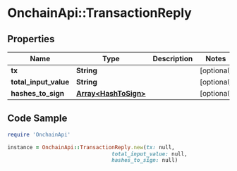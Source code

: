 # OnchainApi::TransactionReply

## Properties

Name | Type | Description | Notes
------------ | ------------- | ------------- | -------------
**tx** | **String** |  | [optional] 
**total_input_value** | **String** |  | [optional] 
**hashes_to_sign** | [**Array&lt;HashToSign&gt;**](HashToSign.md) |  | [optional] 

## Code Sample

```ruby
require 'OnchainApi'

instance = OnchainApi::TransactionReply.new(tx: null,
                                 total_input_value: null,
                                 hashes_to_sign: null)
```


